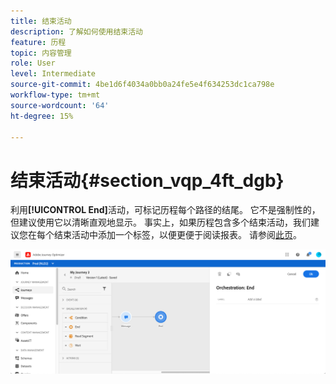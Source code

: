 ```yaml
---
title: 结束活动
description: 了解如何使用结束活动
feature: 历程
topic: 内容管理
role: User
level: Intermediate
source-git-commit: 4be1d6f4034a0bb0a24fe5e4f634253dc1ca798e
workflow-type: tm+mt
source-wordcount: '64'
ht-degree: 15%

---
```


# 结束活动{#section_vqp_4ft_dgb}

利用&#x200B;**[!UICONTROL End]**&#x200B;活动，可标记历程每个路径的结尾。 它不是强制性的，但建议使用它以清晰直观地显示。 事实上，如果历程包含多个结束活动，我们建议您在每个结束活动中添加一个标签，以便更便于阅读报表。 请参阅[此页](../reports/live-report.md)。

![](../assets/journey54.png)
